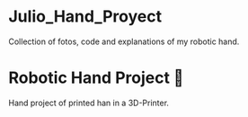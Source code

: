 # Julio_Hand_Proyect
Collection of fotos, code and explanations of my robotic hand.

# Robotic Hand Project 🤖
Hand project of printed han in a 3D-Printer.   

